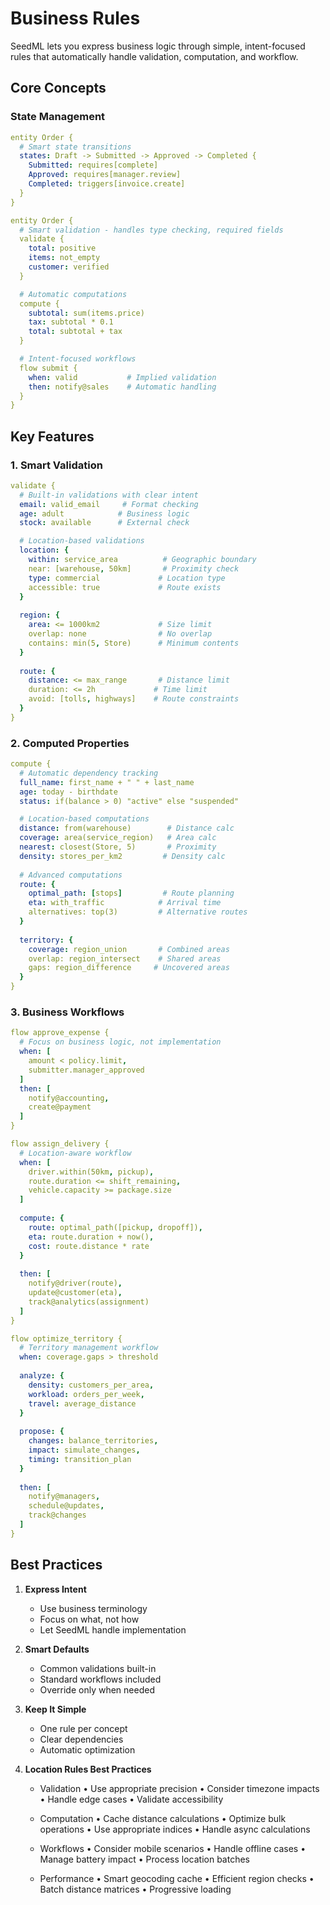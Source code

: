 # Business Rules

SeedML lets you express business logic through simple, intent-focused rules that automatically handle validation, computation, and workflow.

## Core Concepts

### State Management
```yaml
entity Order {
  # Smart state transitions
  states: Draft -> Submitted -> Approved -> Completed {
    Submitted: requires[complete]
    Approved: requires[manager.review] 
    Completed: triggers[invoice.create]
  }
}
```

```yaml
entity Order {
  # Smart validation - handles type checking, required fields
  validate {
    total: positive
    items: not_empty
    customer: verified
  }

  # Automatic computations
  compute {
    subtotal: sum(items.price)
    tax: subtotal * 0.1  
    total: subtotal + tax
  }

  # Intent-focused workflows
  flow submit {
    when: valid           # Implied validation
    then: notify@sales    # Automatic handling
  }
}
```

## Key Features

### 1. Smart Validation
```yaml
validate {
  # Built-in validations with clear intent
  email: valid_email     # Format checking
  age: adult            # Business logic
  stock: available      # External check

  # Location-based validations
  location: {
    within: service_area          # Geographic boundary
    near: [warehouse, 50km]       # Proximity check
    type: commercial             # Location type
    accessible: true             # Route exists
  }
  
  region: {
    area: <= 1000km2             # Size limit
    overlap: none                # No overlap
    contains: min(5, Store)      # Minimum contents
  }
  
  route: {
    distance: <= max_range       # Distance limit
    duration: <= 2h             # Time limit
    avoid: [tolls, highways]    # Route constraints
  }
}
```

### 2. Computed Properties 
```yaml
compute {
  # Automatic dependency tracking
  full_name: first_name + " " + last_name
  age: today - birthdate
  status: if(balance > 0) "active" else "suspended"

  # Location-based computations
  distance: from(warehouse)        # Distance calc
  coverage: area(service_region)   # Area calc
  nearest: closest(Store, 5)       # Proximity
  density: stores_per_km2         # Density calc
  
  # Advanced computations
  route: {
    optimal_path: [stops]         # Route planning
    eta: with_traffic            # Arrival time
    alternatives: top(3)         # Alternative routes
  }
  
  territory: {
    coverage: region_union       # Combined areas
    overlap: region_intersect    # Shared areas
    gaps: region_difference     # Uncovered areas
  }
}
```

### 3. Business Workflows
```yaml
flow approve_expense {
  # Focus on business logic, not implementation
  when: [
    amount < policy.limit,
    submitter.manager_approved
  ]
  then: [
    notify@accounting,
    create@payment
  ]
}

flow assign_delivery {
  # Location-aware workflow
  when: [
    driver.within(50km, pickup),
    route.duration <= shift_remaining,
    vehicle.capacity >= package.size
  ]
  
  compute: {
    route: optimal_path([pickup, dropoff]),
    eta: route.duration + now(),
    cost: route.distance * rate
  }
  
  then: [
    notify@driver(route),
    update@customer(eta),
    track@analytics(assignment)
  ]
}

flow optimize_territory {
  # Territory management workflow
  when: coverage.gaps > threshold
  
  analyze: {
    density: customers_per_area,
    workload: orders_per_week,
    travel: average_distance
  }
  
  propose: {
    changes: balance_territories,
    impact: simulate_changes,
    timing: transition_plan
  }
  
  then: [
    notify@managers,
    schedule@updates,
    track@changes
  ]
}
```

## Best Practices

1. **Express Intent**
   - Use business terminology
   - Focus on what, not how
   - Let SeedML handle implementation

2. **Smart Defaults**
   - Common validations built-in
   - Standard workflows included
   - Override only when needed

3. **Keep It Simple**
   - One rule per concept
   - Clear dependencies
   - Automatic optimization

4. **Location Rules Best Practices**
   - Validation
     • Use appropriate precision
     • Consider timezone impacts
     • Handle edge cases
     • Validate accessibility

   - Computation
     • Cache distance calculations
     • Optimize bulk operations
     • Use appropriate indices
     • Handle async calculations

   - Workflows
     • Consider mobile scenarios
     • Handle offline cases
     • Manage battery impact
     • Process location batches

   - Performance
     • Smart geocoding cache
     • Efficient region checks
     • Batch distance matrices
     • Progressive loading
